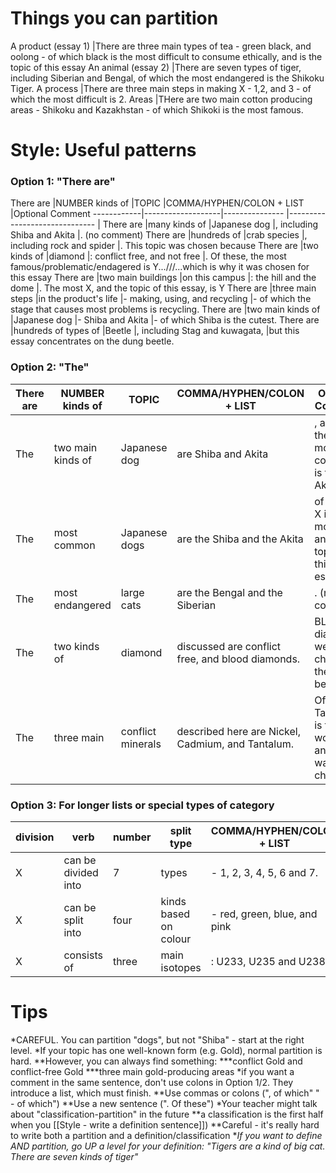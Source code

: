 # Things you can partition
A product (essay 1)			|There are three main types of tea - green black, and oolong - of which black is the most difficult to consume ethically, and is the topic of this essay
An animal (essay 2)			|There are seven types of tiger, including Siberian and Bengal, of which the most endangered is the Shikoku Tiger. 
A process 					|There are three main steps in making X - 1,2, and 3 - of which the most difficult is 2. 
Areas 						|THere are two main cotton producing areas - Shikoku and Kazakhstan - of which Shikoki is the most famous.	 						

# Style: Useful patterns
### Option 1: "There are"
There are 	|NUMBER kinds of 	|TOPIC 					|COMMA/HYPHEN/COLON + LIST    	|Optional Comment
------------|-------------------|---------------		|------------------------------	|
There are  	|many kinds of 		|Japanese dog 			|, including Shiba and Akita 	|. (no comment) 
There are	|hundreds of 		|crab species			|, including rock and spider 	|. This topic was chosen because
There are 	|two kinds of 		|diamond 				|: conflict free, and not free 	|. Of these, the most famous/problematic/endagered is Y...///...which is why it was chosen for this essay
There are 	|two main buildings	|on this campus			|: the hill and the dome 		|. The most X, and the topic of this essay, is Y
There are 	|three main steps 	|in the product's life 	|- making, using, and recycling |- of which the stage that causes most problems is recycling.
There are  	|two main kinds of 	|Japanese dog			|- Shiba and Akita 				|- of which Shiba is the cutest. 
There are 	|hundreds of types of |Beetle 				|, including Stag and kuwagata,   	|but this essay concentrates on the dung beetle.

### Option 2: "The"	
There are 	|NUMBER kinds of 	|TOPIC 			|COMMA/HYPHEN/COLON + LIST 				|Optional Comment
------------|-------------------|---------------|---------------------------------------|-----------------------
The   		|two main kinds of 	|Japanese dog	|are Shiba and Akita 					|, and of these the most common is the Akita.
The  		|most common 		|Japanese dogs 	|are the Shiba and the Akita 			|of which X is the most Y, and the topic of this essay.
The 		|most endangered	|large cats		|are the Bengal and the Siberian		|. (no comment)
The  		|two kinds of 		|diamond 		|discussed are conflict free, and blood diamonds. |BLood diamonds were chosen as the topic because...
The 		|three main 		|conflict minerals |described here are Nickel, Cadmium, and Tantalum. |Of these, Tantalum is the worst, and so was chosen...

### Option 3: For longer lists or special types of category
division	|verb					|number		|split type				|COMMA/HYPHEN/COLON + LIST
------------|-----------------------|-----------|-----------------------|------
X 			|can be divided into 	|7 			|types					|- 1, 2, 3, 4, 5, 6 and 7.
X			|can be split into		|four 		|kinds based on colour	|- red, green, blue, and pink
X			|consists of 			|three 		|main isotopes			|: U233, U235 and U238
 


# Tips
*<red>CAREFUL</red>. You can partition "dogs", but not "Shiba" - start at the right level.
*If your topic has one well-known form (e.g. Gold), normal partition is hard.
**However, you can always find something: 
***conflict Gold and conflict-free Gold
***three main gold-producing areas
*if you want a comment in the same sentence, don't use colons in Option 1/2. They introduce a list, which must finish. 
**Use commas or colons (", of which" " - of which")
**Use a new sentence (". Of these")
*Your teacher might talk about "classification-partition" in the future
**a classification is the first half when you [[Style - write a definition sentence]])
**Careful - it's really hard to write both a partition and a definition/classification
**If you want to define AND partition, go UP a level for your definition: "Tigers are a kind of big cat. There are seven kinds of tiger"*
